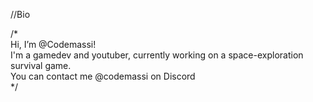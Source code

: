//Bio         
         
 /*                   
    Hi, I’m @Codemassi!                                                       
    I'm a gamedev and youtuber, currently working on a space-exploration survival game.          
    You can contact me @codemassi on Discord                  
 */                   
